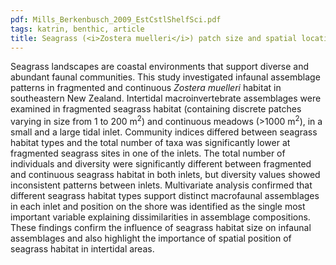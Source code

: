```yaml
---
pdf: Mills_Berkenbusch_2009_EstCstlShelfSci.pdf
tags: katrin, benthic, article
title: Seagrass (<i>Zostera muelleri</i>) patch size and spatial location influence infaunal macroinvertebrate assemblages
---
```

Seagrass landscapes are coastal environments that support diverse and abundant faunal communities. This study investigated infaunal assemblage patterns in fragmented and continuous *Zostera muelleri* habitat in southeastern New Zealand. Intertidal macroinvertebrate assemblages were examined in fragmented seagrass habitat (containing discrete patches varying in size from 1 to 200 m<sup>2</sup>) and continuous meadows (>1000 m<sup>2</sup>), in a small and a large tidal inlet. Community indices differed between seagrass habitat types and the total number of taxa was significantly lower at fragmented seagrass sites in one of the inlets. The total number of individuals and diversity were significantly different between fragmented and continuous seagrass habitat in both inlets, but diversity values showed inconsistent patterns between inlets. Multivariate analysis confirmed that different seagrass habitat types support distinct macrofaunal assemblages in each inlet and position on the shore was identified as the single most important variable explaining dissimilarities in assemblage compositions. These findings confirm the influence of seagrass habitat size on infaunal assemblages and also highlight the importance of spatial position of seagrass habitat in intertidal areas.
